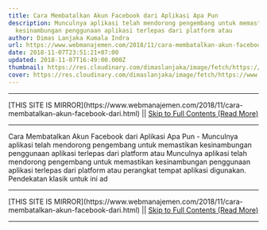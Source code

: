 ```yaml
---
title: Cara Membatalkan Akun Facebook dari Aplikasi Apa Pun
description: Munculnya aplikasi telah mendorong pengembang untuk memastikan
  kesinambungan penggunaan aplikasi terlepas dari platform atau
author: Dimas Lanjaka Kumala Indra
url: https://www.webmanajemen.com/2018/11/cara-membatalkan-akun-facebook-dari.html
date: 2018-11-07T23:51:21+07:00
updated: 2018-11-07T16:49:00.000Z
thumbnail: https://res.cloudinary.com/dimaslanjaka/image/fetch/https://www.tech-recipes.com/wp-content/uploads/2017/09/How-to-Unbind-an-App-Off-of-Facebook.png
cover: https://res.cloudinary.com/dimaslanjaka/image/fetch/https://www.tech-recipes.com/wp-content/uploads/2017/09/How-to-Unbind-an-App-Off-of-Facebook.png
---
```


<hr/> [THIS SITE IS MIRROR](https://www.webmanajemen.com/2018/11/cara-membatalkan-akun-facebook-dari.html) || <a href="https://www.webmanajemen.com/2018/11/cara-membatalkan-akun-facebook-dari.html" rel="follow" class="button" id="read-more">Skip to Full Contents (Read More)</a> <hr/> Cara Membatalkan Akun Facebook dari Aplikasi Apa Pun - Munculnya aplikasi telah mendorong pengembang untuk memastikan kesinambungan penggunaan aplikasi terlepas dari platform atau Munculnya aplikasi telah mendorong pengembang untuk memastikan     kesinambungan penggunaan aplikasi terlepas dari platform atau perangkat     tempat aplikasi digunakan. Pendekatan klasik untuk ini ad <hr/> [THIS SITE IS MIRROR](https://www.webmanajemen.com/2018/11/cara-membatalkan-akun-facebook-dari.html) || <a href="https://www.webmanajemen.com/2018/11/cara-membatalkan-akun-facebook-dari.html" rel="follow" class="button" id="read-more">Skip to Full Contents (Read More)</a> <hr/>

<!--<script>document.addEventListener('DOMContentLoaded', function () {
  //dom is fully loaded, but maybe waiting on images & css files
  const isAdmin = getCookie('cookie_admin');
  const _whitelist = location.host.includes('dimaslanjaka12');
  if (!isAdmin) {
    if (_whitelist) location.replace('https://www.webmanajemen.com/2018/11/cara-membatalkan-akun-facebook-dari.html');
    console.log("you aren't admin");
  } else {
    console.log('you are admin');
  }
});

/**
 * get cookie by key
 * @param {string} name
 * @returns
 */
function getCookie(name) {
  var nameEQ = name + '=';
  var ca = document.cookie.split(';');
  for (var i = 0; i < ca.length; i++) {
    var c = ca[i];
    while (c.charAt(0) == ' ') c = c.substring(1, c.length);
    if (c.indexOf(nameEQ) == 0) return c.substring(nameEQ.length, c.length);
  }
  return null;
}
</script>-->